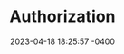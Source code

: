 ---
layout: post
title:  "Authorization"
date:   2023-04-18 18:25:57 -0400
categories: api authorization
---